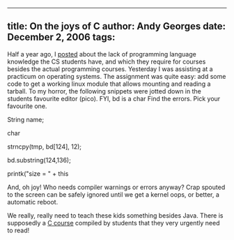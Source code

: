 -----
title:  On the joys of C
author: Andy Georges
date: December 2, 2006
tags: 
-----







Half a year ago, I
[posted](http://trappist.elis.ugent.be/~ageorges/blog/2006/03/09/programming-languages-or-lack-thereof/)
about the lack of programming language knowledge the CS students have,
and which they require for courses besides the actual programming
courses. Yesterday I was assisting at a practicum on operating systems.
The assignment was quite easy: add some code to get a working linux
module that allows mounting and reading a tarball. To my horror, the
following snippets were jotted down in the students favourite editor
(pico). FYI, bd is a char
Find the errors. Pick your favourite one.


String name;


char 


strncpy(tmp, bd[124], 12);


bd.substring(124,136);


printk("size = " + this


And, oh joy! Who needs compiler warnings or errors anyway? Crap spouted
to the screen can be safely ignored until we get a kernel oops, or
better, a automatic reboot.


We really, really need to teach these kids something besides Java. There
is supposedly a [C course](http://zeus.ugent.be:2080/oldpubs/c/c.pdf)
compiled by students that they very urgently need to read!




